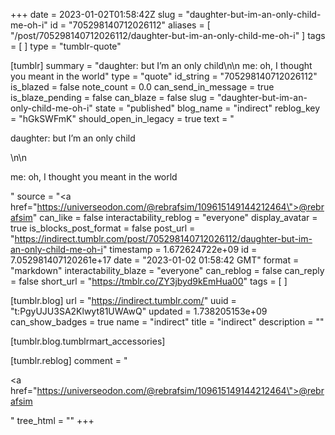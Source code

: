 +++
date = 2023-01-02T01:58:42Z
slug = "daughter-but-im-an-only-child-me-oh-i"
id = "705298140712026112"
aliases = [ "/post/705298140712026112/daughter-but-im-an-only-child-me-oh-i" ]
tags = [ ]
type = "tumblr-quote"

[tumblr]
summary = "daughter: but I’m an only child\n\n me: oh, I thought you meant in the world"
type = "quote"
id_string = "705298140712026112"
is_blazed = false
note_count = 0.0
can_send_in_message = true
is_blaze_pending = false
can_blaze = false
slug = "daughter-but-im-an-only-child-me-oh-i"
state = "published"
blog_name = "indirect"
reblog_key = "hGkSWFmK"
should_open_in_legacy = true
text = "<p>daughter: but I’m an only child</p>\n\n<p>me: oh, I thought you meant in the world</p>"
source = "<a href=\"https://universeodon.com/@rebrafsim/109615149144212464\">@rebrafsim</a>"
can_like = false
interactability_reblog = "everyone"
display_avatar = true
is_blocks_post_format = false
post_url = "https://indirect.tumblr.com/post/705298140712026112/daughter-but-im-an-only-child-me-oh-i"
timestamp = 1.672624722e+09
id = 7.052981407120261e+17
date = "2023-01-02 01:58:42 GMT"
format = "markdown"
interactability_blaze = "everyone"
can_reblog = false
can_reply = false
short_url = "https://tmblr.co/ZY3jbyd9kEmHua00"
tags = [ ]

[tumblr.blog]
url = "https://indirect.tumblr.com/"
uuid = "t:PgyUJU3SA2Klwyt81UWAwQ"
updated = 1.738205153e+09
can_show_badges = true
name = "indirect"
title = "indirect"
description = ""

[tumblr.blog.tumblrmart_accessories]

[tumblr.reblog]
comment = "<p><a href=\"https://universeodon.com/@rebrafsim/109615149144212464\">@rebrafsim</a></p>"
tree_html = ""
+++
